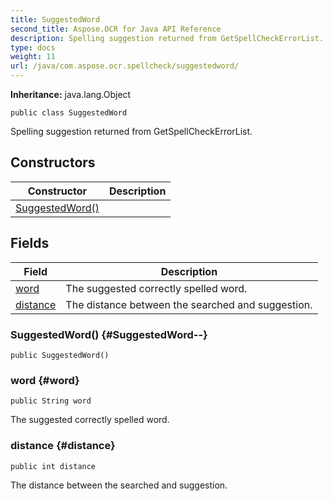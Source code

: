 ```yaml
---
title: SuggestedWord
second_title: Aspose.OCR for Java API Reference
description: Spelling suggestion returned from GetSpellCheckErrorList.
type: docs
weight: 11
url: /java/com.aspose.ocr.spellcheck/suggestedword/
---
```


**Inheritance:**
java.lang.Object
```
public class SuggestedWord
```

Spelling suggestion returned from GetSpellCheckErrorList.
## Constructors

| Constructor | Description |
| --- | --- |
| [SuggestedWord()](#SuggestedWord--) |  |
## Fields

| Field | Description |
| --- | --- |
| [word](#word) | The suggested correctly spelled word. |
| [distance](#distance) | The distance between the searched and suggestion. |
### SuggestedWord() {#SuggestedWord--}
```
public SuggestedWord()
```


### word {#word}
```
public String word
```


The suggested correctly spelled word.

### distance {#distance}
```
public int distance
```


The distance between the searched and suggestion.

